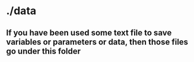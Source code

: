 # ./data

## If you have been used some text file to save variables or parameters or data, then those files go under this folder
